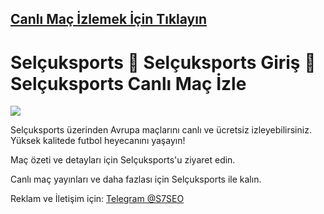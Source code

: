 ##  <a href="https://dub.sh/nanotv">Canlı Maç İzlemek İçin Tıklayın</a>

# Selçuksports 💫 Selçuksports Giriş 💫 Selçuksports Canlı Maç İzle

<a href="https://dub.sh/nanotv"><img src="https://i.postimg.cc/p9BF6KjR/sel-uksports-canl-ma-yay-n-1.png"></a>

Selçuksports üzerinden Avrupa maçlarını canlı ve ücretsiz izleyebilirsiniz. Yüksek kalitede futbol heyecanını yaşayın!

Maç özeti ve detayları için Selçuksports'u ziyaret edin.

Canlı maç yayınları ve daha fazlası için Selçuksports ile kalın.

Reklam ve İletişim için: <a href="https://t.me/S7SEO">Telegram @S7SEO</a>
